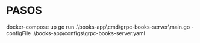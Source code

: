 # PASOS

docker-compose up
go run .\books-app\cmd\grpc-books-server\main.go -configFile .\books-app\configs\grpc-books-server.yaml
